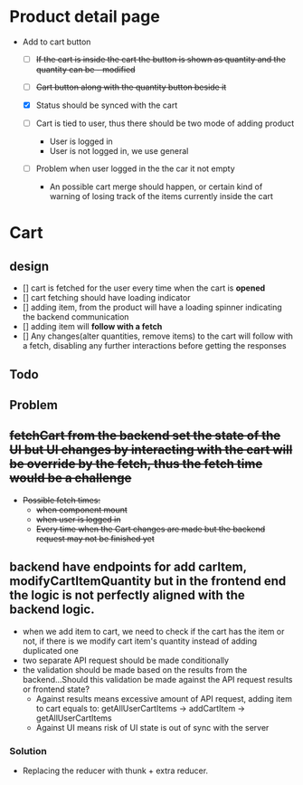 # Product detail page

- Add to cart button

  - [ ] ~~If the cart is inside the cart the button is shown as quantity and the quantity can be - modified~~
  - [ ] ~~Cart button along with the quantity button beside it~~
  - [x] Status should be synced with the cart
  - [ ] Cart is tied to user, thus there should be two mode of adding product

    - User is logged in
    - User is not logged in, we use general

  - [ ] Problem when user logged in the the car it not empty
    - An possible cart merge should happen, or certain kind of warning of losing track of the items currently inside the cart

# Cart

## design

- [] cart is fetched for the user every time when the cart is **opened**
- [] cart fetching should have loading indicator
- [] adding item, from the product will have a loading spinner indicating the backend communication
- [] adding item will **follow with a fetch**
- [] Any changes(alter quantities, remove items) to the cart will follow with a fetch, disabling any further interactions before getting the responses

## Todo

## Problem

## ~~fetchCart from the backend set the state of the UI but UI changes by interacting with the cart will be override by the fetch, thus the fetch time would be a challenge~~

- ~~Possible fetch times:~~
  - ~~when component mount~~
  - ~~when user is logged in~~
  - ~~Every time when the Cart changes are made but the backend request may not be finished yet~~

## backend have endpoints for add carItem, modifyCartItemQuantity but in the frontend end the logic is not perfectly aligned with the backend logic.

- when we add item to cart, we need to check if the cart has the item or not, if there is we modify cart item's quantity instead of adding duplicated one
- two separate API request should be made conditionally
- the validation should be made based on the results from the backend...Should this validation be made against the API request results or frontend state?
  - Against results means excessive amount of API request, adding item to cart equals to: getAllUserCartItems -> addCartItem -> getAllUserCartItems
  - Against UI means risk of UI state is out of sync with the server

### Solution

- Replacing the reducer with thunk + extra reducer.
